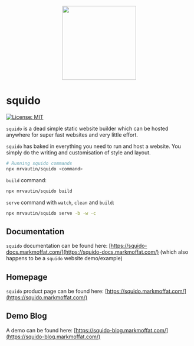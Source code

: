 <p align="center">
    <img src="https://raw.githubusercontent.com/mrvautin/squido/main/docs/images/squido.svg" width="200px" height="200px">
</p>

# squido

[![License: MIT](https://img.shields.io/badge/License-MIT-yellow.svg)](https://opensource.org/licenses/MIT)

`squido` is a dead simple static website builder which can be hosted anywhere for super fast websites and very little effort.

`squido` has baked in everything you need to run and host a website. You simply do the writing and customisation of style and layout. 


```bash
# Running squido commands
npx mrvautin/squido <command>
```

`build` command:
```bash
npx mrvautin/squido build
```

`serve` command with `watch`, `clean` and `build`:
```bash
npx mrvautin/squido serve -b -w -c
```

## Documentation

`squido` documentation can be found here: [https://squido-docs.markmoffat.com/](https://squido-docs.markmoffat.com/) (which also happens to be a `squido` website demo/example)

## Homepage

`squido` product page can be found here: [https://squido.markmoffat.com/](https://squido.markmoffat.com/)

## Demo Blog

A demo can be found here: [https://squido-blog.markmoffat.com/](https://squido-blog.markmoffat.com/)